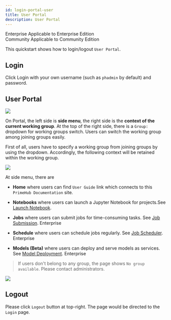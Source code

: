 ```yaml
---
id: login-portal-user
title: User Portal
description: User Portal
---
```


<div class="label-sect">
  <div class="ee-only tooltip">Enterprise
    <span class="tooltiptext">Applicable to Enterprise Edition</span>
  </div>
  <div class="ce-only tooltip">Community
    <span class="tooltiptext">Applicable to Community Edition</span>
  </div>
</div>

This quickstart shows how to login/logout `User Portal`.

## Login

Click Login with your own username (such as `phadmin` by default) and password.

## User Portal

![](assets/v32-landing-user.png)

On Portal, the left side is **side menu**, the right side is the **context of the current working group**. At the top of the right side, there is a `Group:` dropdown for working groups switch. Users can switch the working group among joining groups easily.

First of all, users have to specify a working group from joining groups by using the dropdown. Accordingly, the following context will be retained within the working group.

![](assets/group_context.png)

At side menu, there are

+ **Home** where users can find `User Guide` link which connects to this `PrimeHub Documentation` site.

+ **Notebooks**  where users can launch a Jupyter Notebook for projects.See [Launch Notebook](../quickstart/launch-project).

+ **Jobs** where users can submit jobs for time-consuming tasks. See [Job Submission](../job-submission-feature). <span class="ee-only">Enterprise</span>

+ **Schedule** where users can schedule jobs regularly. See [Job Scheduler](../job-scheduling-feature). <span class="ee-only">Enterprise</span>

+ **Models (Beta)** where users can deploy and serve models as services. See [Model Deployment](../model-deployment-feature). <span class="ee-only">Enterprise</span>

>If users don't belong to any group, the page shows `No group available`. Please contact administrators.

![](assets/v3-landing-user-no-group.png)

## Logout

Please click `Logout` button at top-right. The page would be directed to the `Login` page.
